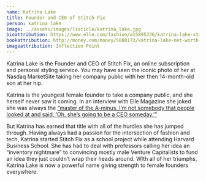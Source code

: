 ```yaml
---
name: Katrina Lake
title: Founder and CEO of Stitch Fix
person: katrina_lake
image: ../assets/images/listicle/katrina_lake.jpg
bioattribution: https://www.elle.com/fashion/a15895336/katrina-lake-stitch-fix-ceo-interview/
bookattribution: http://money.com/money/5080173/katrina-lake-net-worth-stitch-fix/
imageattribution: Inflection Point
---
```


Katrina Lake is the Founder and CEO of Stitch Fix, an online subscription and personal styling service. You may have seen the iconic photo of her at Nasdaq MarketSite taking her company public with her then 14-month-old son at her hip. 

Katrina is the youngest female founder to take a company public, and she herself never saw it coming. In an interview with Elle Magazine she joked she was always the <a href="https://www.elle.com/fashion/a15895336/katrina-lake-stitch-fix-ceo-interview/">“master of the A-minus. I’m not somebody that people looked at and said, ‘Oh, she’s going to be a CEO someday.’”</a>

But Katrina has earned that title with all of the hurdles she has jumped through. Having always had a passion for the intersection of fashion and tech, Katrina started Stitch Fix as a school project while attending Harvard Business School. She has had to deal with professors calling her idea an “inventory nightmare” to convincing mostly male Venture Capitalists to fund an idea they just couldn’t wrap their heads around. WIth all of her triumphs, Katrina Lake is now a powerful name giving strength to female founders everywhere.
 








